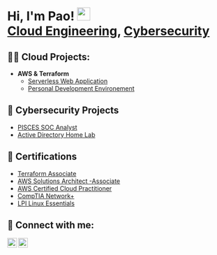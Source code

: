 <h1>Hi, I'm Pao! <img src ="https://raw.githubusercontent.com/MartinHeinz/MartinHeinz/master/wave.gif" width = "30" height = "30"/> <br/><a href="https://github.com/joshmadakor1">Cloud Engineering</a>, <a href="https://www.linkedin.com/in/paolo-esguerra/">Cybersecurity</a>

<h2>👨‍💻 Cloud Projects: </h2>

- <b>AWS & Terraform</b>
  - [Serverless Web Application](https://github.com/joshmadakor1/Algorithms-Practice)
  - [Personal Development Environement](https://github.com/joshmadakor1/4chan-Image-Analysis-Middleware-C964)

<h2>👮 Cybersecurity Projects</h2>

  - [PISCES SOC Analyst]()
  - [Active Directory Home Lab]()

<h2>📜 Certifications</h2>

  - [Terraform Associate]()
  - [AWS Solutions Architect -Associate]()
  - [AWS Certified Cloud Practitioner]()
  - [CompTIA Network+]()
  - [LPI Linux Essentials]()

<h2> 🤳 Connect with me:</h2>

[<img align="left" alt="JoshMadakor | Twitter" width="22px" src="https://cdn.jsdelivr.net/npm/simple-icons@v3/icons/twitter.svg" />][twitter]
[<img align="left" alt="JoshMadakor | LinkedIn" width="22px" src="https://cdn.jsdelivr.net/npm/simple-icons@v3/icons/linkedin.svg" />][linkedin]

[twitter]: https://twitter.com/joshmadakor
[linkedin]: https://linkedin.com/in/joshmadakor

<!--
**PSEsguerra/PSEsguerra** is a ✨ _special_ ✨ repository because its `README.md` (this file) appears on your GitHub profile.

Here are some ideas to get you started:

- 🔭 I’m currently working on ...
- 🌱 I’m currently learning ...
- 👯 I’m looking to collaborate on ...
- 🤔 I’m looking for help with ...
- 💬 Ask me about ...
- 📫 How to reach me: ...
- 😄 Pronouns: ...
- ⚡ Fun fact: ...
-->
